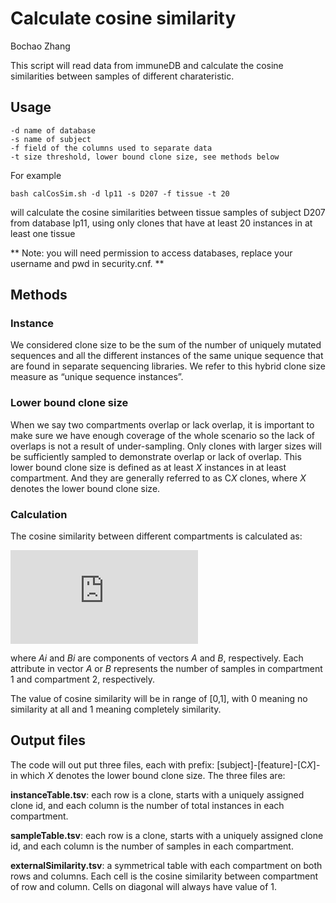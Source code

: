 Calculate cosine similarity
=============

Bochao Zhang

This script will read data from immuneDB and calculate the cosine similarities between samples of different charateristic.<br>

## Usage

```
-d name of database
-s name of subject
-f field of the columns used to separate data
-t size threshold, lower bound clone size, see methods below
```
For example

```
bash calCosSim.sh -d lp11 -s D207 -f tissue -t 20
```
will calculate the cosine similarities between tissue samples of subject D207 from database lp11, using only clones that have at least 20 instances in at least one tissue

** Note: you will need permission to access databases, replace your username and pwd in security.cnf. **

## Methods
### Instance
We considered clone size to be the sum of the number of uniquely mutated sequences and all the different instances of the same unique sequence that are found in separate sequencing libraries. We refer to this hybrid clone size measure as “unique sequence instances”.

### Lower bound clone size
When we say two compartments overlap or lack overlap, it is important to make sure we have enough coverage of the whole scenario so the lack of overlaps is not a result of under-sampling. Only clones with larger sizes will be sufficiently sampled to demonstrate overlap or lack of overlap. This lower bound clone size is defined as at least *X* instances in at least compartment. And they are generally referred to as C*X* clones, where *X* denotes the lower bound clone size.

### Calculation
The cosine similarity between different compartments is calculated as:

![equation](http://www.sciweavers.org/tex2img.php?eq=%5Cfrac%7B%5Csum_%7Bi%3D1%7D%5E%7Bn%7D%20A_iB_i%7D%7B%5Csqrt%7B%5Csum_%7Bi%3D1%7D%5E%7Bn%7D%20A_i%5E2%7D%5Csqrt%7B%5Csum_%7Bi%3D1%7D%5E%7Bn%7D%20B_i%5E2%7D%7D&bc=White&fc=Black&im=jpg&fs=12&ff=arev&edit=0)

where *Ai* and *Bi* are components of vectors *A* and *B*, respectively. Each attribute in vector *A* or *B* represents the number of samples in compartment 1 and compartment 2, respectively.

The value of cosine similarity will be in range of [0,1], with 0 meaning no similarity at all and 1 meaning completely similarity. 


## Output files
The code will out put three files, each with prefix:
[subject]-[feature]-[C*X*]-
in which *X* denotes the lower bound clone size. The three files are:


**instanceTable.tsv**: each row is a clone, starts with a uniquely assigned clone id, and each column is the number of total instances in each compartment.

**sampleTable.tsv**: each row is a clone, starts with a uniquely assigned clone id, and each column is the number of samples in each compartment.

**externalSimilarity.tsv**: a symmetrical table with each compartment on both rows and columns. Each cell is the cosine similarity between compartment of row and column. Cells on diagonal will always have value of 1.




